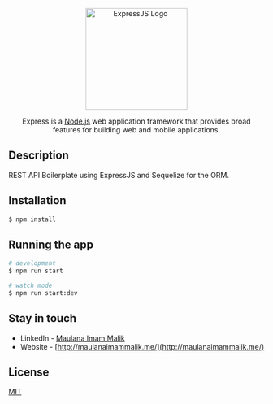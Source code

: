 <!-- @format -->

<p align="center">
  <a href="http://maulanaimammalik.me/" target="blank"><img src="https://cdn.buttercms.com/2q5r816LTo2uE9j7Ntic" width="200" alt="ExpressJS Logo" /></a>
</p>

[circleci-image]: https://img.shields.io/circleci/build/github/nestjs/nest/master?token=abc123def456
[circleci-url]: https://circleci.com/gh/nestjs/nest

  <p align="center">Express is a <a href="http://nodejs.org" target="_blank">Node.js</a>  web application framework that provides broad features for building web and mobile applications.</p>
    <p align="center">

## Description

REST API Boilerplate using ExpressJS and Sequelize for the ORM.

## Installation

```bash
$ npm install
```

## Running the app

```bash
# development
$ npm run start

# watch mode
$ npm run start:dev

```

## Stay in touch

- LinkedIn - [Maulana Imam Malik](https://www.linkedin.com/in/maulanaimammalik/)
- Website - [http://maulanaimammalik.me/](http://maulanaimammalik.me/)

## License

[MIT](LICENSE)
